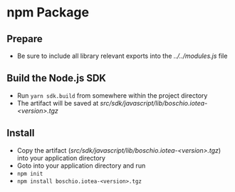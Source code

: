 <!---
  Copyright (c) 2021 Bosch.IO GmbH

  This Source Code Form is subject to the terms of the Mozilla Public
  License, v. 2.0. If a copy of the MPL was not distributed with this
  file, You can obtain one at https://mozilla.org/MPL/2.0/.

  SPDX-License-Identifier: MPL-2.0
-->

# npm Package

## Prepare

- Be sure to include all library relevant exports into the _../../modules.js_ file

## Build the Node.js SDK

- Run `yarn sdk.build` from somewhere within the project directory
- The artifact will be saved at _src/sdk/javascript/lib/boschio.iotea-\<version\>.tgz_

## Install

- Copy the artifact (_src/sdk/javascript/lib/boschio.iotea-\<version\>.tgz_) into your application directory
- Goto into your application directory and run
- `npm init`
- `npm install boschio.iotea-<version>.tgz`
